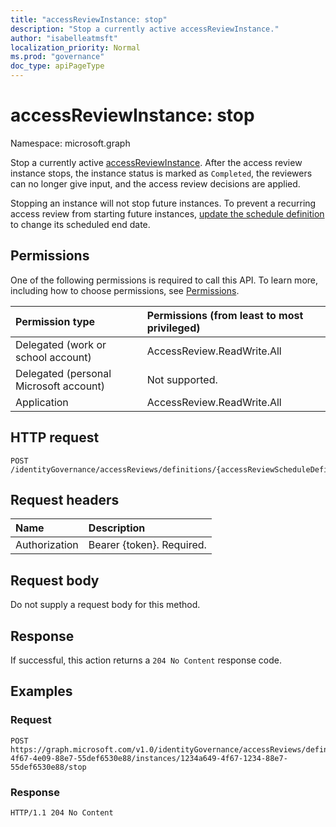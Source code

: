 ```yaml
---
title: "accessReviewInstance: stop"
description: "Stop a currently active accessReviewInstance."
author: "isabelleatmsft"
localization_priority: Normal
ms.prod: "governance"
doc_type: apiPageType
---
```


# accessReviewInstance: stop
Namespace: microsoft.graph

Stop a currently active [accessReviewInstance](../resources/accessreviewinstance.md). After the access review instance stops, the instance status is marked as `Completed`, the reviewers can no longer give input, and the access review decisions are applied.

Stopping an instance will not stop future instances. To prevent a recurring access review from starting future instances, [update the schedule definition](accessreviewscheduledefinition-update.md) to change its scheduled end date.

## Permissions
One of the following permissions is required to call this API. To learn more, including how to choose permissions, see [Permissions](/graph/permissions-reference).

|Permission type|Permissions (from least to most privileged)|
|:---|:---|
|Delegated (work or school account)|AccessReview.ReadWrite.All|
|Delegated (personal Microsoft account)|Not supported.|
|Application|AccessReview.ReadWrite.All|

## HTTP request

<!-- {
  "blockType": "ignored"
}
-->
``` http
POST /identityGovernance/accessReviews/definitions/{accessReviewScheduleDefinitionId}/instances/{accessReviewInstanceId}/stop
```

## Request headers
|Name|Description|
|:---|:---|
|Authorization|Bearer {token}. Required.|

## Request body
Do not supply a request body for this method.

## Response

If successful, this action returns a `204 No Content` response code.

## Examples

### Request
<!-- {
  "blockType": "request",
  "name": "accessreviewinstance_stop"
}
-->
``` http
POST https://graph.microsoft.com/v1.0/identityGovernance/accessReviews/definitions/8564a649-4f67-4e09-88e7-55def6530e88/instances/1234a649-4f67-1234-88e7-55def6530e88/stop
```


### Response
<!-- {
  "blockType": "response",
  "truncated": true
}
-->
``` http
HTTP/1.1 204 No Content
```
